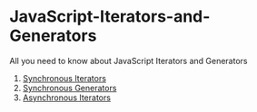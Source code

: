 # JavaScript-Iterators-and-Generators
All you need to know about JavaScript Iterators and Generators


1. [Synchronous Iterators](https://dev.to/jfet97/javascript-iterators-and-generators-synchronous-iterators-141d)
2. [Synchronous Generators](https://dev.to/jfet97/javascript-iterators-and-generators-synchronous-generators-3ai4)
3. [Asynchronous Iterators](https://dev.to/jfet97/javascript-iterators-and-generators-asynchronous-iterators-28b8)
